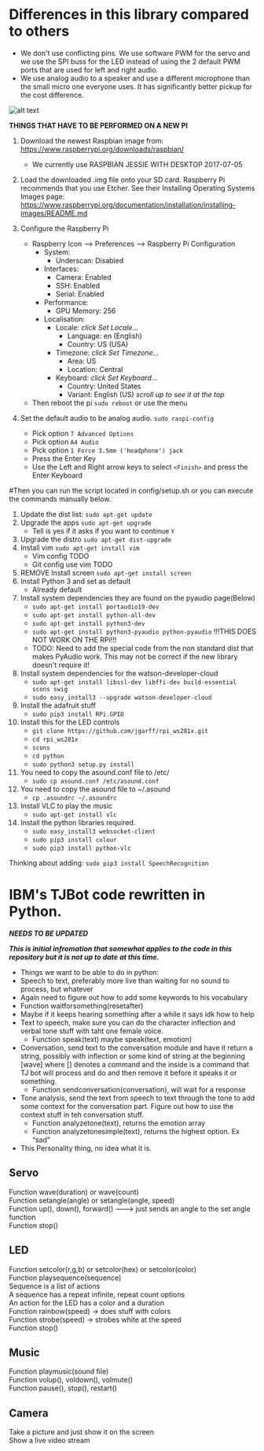 # Differences in this library compared to others
  * We don't use conflicting pins.  We use software PWM for the servo and we use the SPI buss for the LED instead of using the 2 default PWM ports that are used for left and right audio.
  * We use analog audio to a speaker and use a different microphone than the small micro one everyone uses.  It has significantly better pickup for the cost difference.

![alt text][wiring-diagram]

[wiring-diagram]: https://cdn.rawgit.com/noboxio/tj-python/4d967c93/config/raspberryPiTJ.svg "Wiring Diagram"


**THINGS THAT HAVE TO BE PERFORMED ON A NEW PI**
 1. Download the newest Raspbian image from: https://www.raspberrypi.org/downloads/raspbian/
    * We currently use RASPBIAN JESSIE WITH DESKTOP 2017-07-05
 2. Load the downloaded .img file onto your SD card.  Raspberry Pi recommends that you use Etcher.  See their Installing Operating Systems Images page: https://www.raspberrypi.org/documentation/installation/installing-images/README.md

 1. Configure the Raspberry Pi
      * Raspberry Icon --> Preferences --> Raspberry Pi Configuration
          * System:
            * Underscan: Disabled
          * Interfaces:
            * Camera: Enabled
            * SSH: Enabled
            * Serial: Enabled
          * Performance:
            * GPU Memory: 256
          * Localisation:
            * Locale: *click Set Locale...*
              * Language: en (English)
              * Country: US (USA)
            * Timezone: *click Set Timezone...*
              * Area: US
              * Location: Central
            * Keyboard: *click Set Keyboard...*
              * Country: United States
              * Variant: English (US)  *scroll up to see it at the top*
      * Then reboot the pi `sudo reboot` or use the menu
 2. Set the default audio to be analog audio.  `sudo raspi-config`
    * Pick option `7 Advanced Options`
    * Pick option `A4 Audio`
    * Pick option `1 Force 3.5mm ('headphone') jack`
    * Press the Enter Key
    * Use the Left and Right arrow keys to select `<Finish>` and press the Enter Keyboard



#Then you can run the script located in config/setup.sh or you can execute the commands manually below.

   1. Update the dist list: `sudo apt-get update`
   1. Upgrade the apps `sudo apt-get upgrade`
      * Tell is yes if it asks if you want to continue `Y`
   1. Upgrade the distro `sudo apt-get dist-upgrade`
   1. Install vim `sudo apt-get install vim`
      * Vim config TODO
      * Git config use vim TODO
   1. REMOVE Install screen `sudo apt-get install screen`
   1. Install Python 3 and set as default
      * Already default
   1. Install system dependencies they are found on the pyaudio page(Below)
      * `sudo apt-get install portaudio19-dev`
      * `sudo apt-get install python-all-dev`
      * `sudo apt-get install python3-dev`
      * `sudo apt-get install python3-pyaudio python-pyaudio`  !!!THIS DOES NOT WORK ON THE RPi!!!
      * TODO: Need to add the special code from the non standard dist that makes PyAudio work.   This may not be correct if the new library doesn't require it!
   1. Install system dependencies for the watson-developer-cloud
      * `sudo apt-get install libssl-dev libffi-dev build-essential scons swig`
      * `sudo easy_install3 --upgrade watson-developer-cloud`
   1. Install the adafruit stuff  
      * `sudo pip3 install RPi.GPIO`
   1. Install this for the LED controls
      * `git clone https://github.com/jgarff/rpi_ws281x.git`
      * `cd rpi_ws281x`
      * `scons`
      * `cd python`
      * `sudo python3 setup.py install`
   1. You need to copy the asound.conf file to /etc/
      * `sudo cp asound.conf /etc/asound.conf`
   1. You need to copy the asound file to ~/.asound
      * `cp .asoundrc ~/.asoundrc`
   1. Install VLC to play the music
      * `sudo apt-get install vlc`
   1. Install the python libraries required.
      * `sudo easy_install3 websocket-client`
      * `sudo pip3 install colour`
      * `sudo pip3 install python-vlc`

Thinking about adding:
`sudo pip3 install SpeechRecognition`




# IBM's TJBot code rewritten in Python.
*__NEEDS TO BE UPDATED__*

*__This is initial infromation that somewhat applies to the code in this repository but it is not up to date at this time.__*

  * Things we want to be able to do in python:  
  * Speech to text, preferably more live than waiting for no sound to process, but whatever  
  * Again need to figure out how to add some keywords to his vocabulary  
  * Function waitforsomething(resetafter)   
  * Maybe if it keeps hearing something after a while it says idk how to help  
  * Text to speech, make sure you can do the character inflection and verbal tone stuff with taht one female voice.  
    * Function speak(text) maybe speak(text, emotion)  
  * Conversation, send text to the conversation module and have it return a string, possibly with inflection or some kind of string at the beginning [wave] where [] denotes a command and the inside is a command that TJ bot will process and do and then remove it before it speaks it or something.  
    * Function sendconversation(conversation), will wait for a response  
  * Tone analysis, send the text from speech to text through the tone to add some context for the conversation part.  Figure out how    to use the context stuff in teh conversation stuff.  
    * Function analyzetone(text), returns the emotion array  
    * Function analyzetonesimple(text), returns the highest option. Ex “sad”  
  * This Personality thing, no idea what it is.  

## Servo  
  Function wave(duration) or wave(count)  
  Function setangle(angle) or setangle(angle, speed)  
  Function up(), down(), forward() ---> just sends an angle to the set angle function  
  Function stop()  


## LED  
  Function setcolor(r,g,b) or setcolor(hex) or setcolor(color)  
  Function playsequence(sequence)  
  Sequence is a list of actions  
  A sequence has a repeat infinite, repeat count options   
  An action for the LED has a color and a duration  
  Function rainbow(speed) → does stuff with colors  
  Function strobe(speed) → strobes white at the speed  
  Function stop()  

## Music  
  Function playmusic(sound file)  
  Function volup(), voldown(), volmute()  
  Function pause(), stop(), restart()  


## Camera  
  Take a picture and just show it on the screen  
  Show a live video stream  
